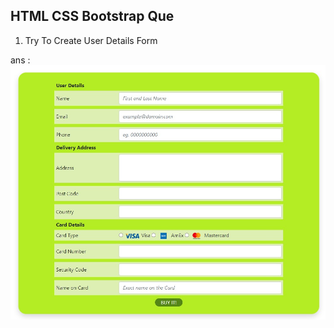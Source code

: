 <h2> HTML CSS Bootstrap Que</h2>

1. Try To Create User Details Form

ans : <img src="Try To Create User Details Form/output.jpg" />

